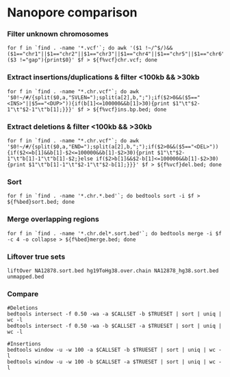 # Nanopore comparison

### Filter unknown chromosomes
```
for f in `find . -name '*.vcf'`; do awk '($1 !~/^$/)&&($1=="chr1"||$1=="chr2"||$1=="chr3"||$1=="chr4"||$1=="chr5"||$1=="chr6"||$1=="chr7"||$1=="chr8"||$1=="chr9"||$1=="chr10"||$1=="chr11"||$1=="chr12"||$1=="chr13"||$1=="chr14"||$1=="chr15"||$1=="chr16"||$1=="chr17"||$1=="chr18"||$1=="chr19"||$1=="chr20"||$1=="chr21"||$1=="chr22"||$1=="chrX"||$1=="chrY"||$1~/^##/)&&($3 !="gap"){print$0}' $f > ${f%vcf}chr.vcf; done
```

### Extract insertions/duplications & filter <100kb && >30kb
```
for f in `find . -name "*.chr.vcf"`; do awk '$0!~/#/{split($0,a,"SVLEN=");split(a[2],b,";");if($2>0&&($5=="<INS>"||$5=="<DUP>")){if(b[1]<=100000&&b[1]>30){print $1"\t"$2-1"\t"$2-1"\t"b[1];}}}' $f > ${f%vcf}ins.bp.bed; done
```

### Extract deletions & filter <100kb && >30kb
```
for f in `find . -name "*.chr.vcf"`; do awk '$0!~/#/{split($0,a,"END=");split(a[2],b,";");if($2>0&&($5=="<DEL>")){if($2<=b[1]&&b[1]-$2<=100000&&b[1]-$2>30){print $1"\t"$2-1"\t"b[1]-1"\t"b[1]-$2;}else if($2>b[1]&&$2-b[1]<=100000&&b[1]-$2>30){print $1"\t"b[1]-1"\t"$2-1"\t"$2-b[1];}}}' $f > ${f%vcf}del.bed; done
```

### Sort
```
for f in `find . -name '*.chr.*.bed'`; do bedtools sort -i $f > ${f%bed}sort.bed; done
```

### Merge overlapping regions
```
for f in `find . -name '*.chr.del*.sort.bed'`; do bedtools merge -i $f -c 4 -o collapse > ${f%bed}merge.bed; done
```

### Liftover true sets
```
liftOver NA12878.sort.bed hg19ToHg38.over.chain NA12878_hg38.sort.bed unmapped.bed
```

### Compare
```
#Deletions
bedtools intersect -f 0.50 -wa -a $CALLSET -b $TRUESET | sort | uniq | wc -l
bedtools intersect -f 0.50 -wa -b $CALLSET -a $TRUESET | sort | uniq | wc -l

#Insertions
bedtools window -u -w 100 -a $CALLSET -b $TRUESET | sort | uniq | wc -l
bedtools window -u -w 100 -b $CALLSET -a $TRUESET | sort | uniq | wc -l
```
